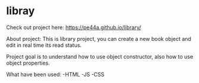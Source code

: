 # libray

Check out project here: https://pe44a.github.io/library/

About project: This is library project, you can create a new book object and edit in real time its read status.

Project goal is to understand how to use object constructor, also  how to use object properties.

What have been used:
-HTML
-JS
-CSS